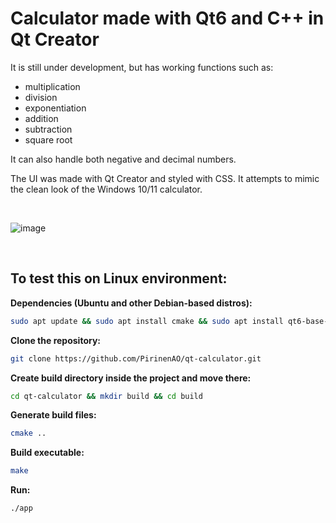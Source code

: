 # Calculator made with Qt6 and C++ in Qt Creator

It is still under development, but has working functions such as:
- multiplication 
- division
- exponentiation
- addition
- subtraction
- square root
  
It can also handle both negative and decimal numbers.


The UI was made with Qt Creator and styled with CSS. It attempts to mimic the clean look of the Windows 10/11 calculator.

<br>

![image](https://github.com/PirinenAO/qt-calculator/assets/119351375/c2b92930-575d-45ee-84c3-488c4e6cca22)

<br>

## To test this on Linux environment:

**Dependencies (Ubuntu and other Debian-based distros):**
```bash
sudo apt update && sudo apt install cmake && sudo apt install qt6-base-dev
```
**Clone the repository:**
```bash
git clone https://github.com/PirinenAO/qt-calculator.git
```
**Create build directory inside the project and move there:**
```bash
cd qt-calculator && mkdir build && cd build
```
**Generate build files:**
```bash
cmake ..
```
**Build executable:**
```bash
make
```
**Run:**
```bash
./app
```
